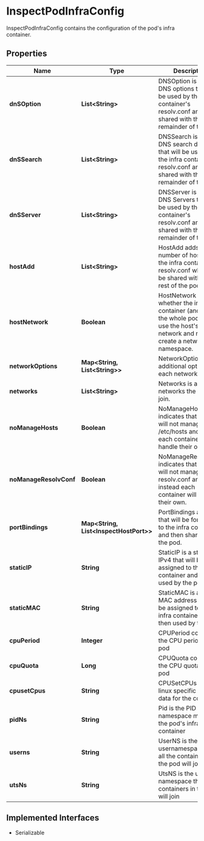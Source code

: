 

# InspectPodInfraConfig

InspectPodInfraConfig contains the configuration of the pod's infra container.

## Properties

| Name | Type | Description | Notes |
|------------ | ------------- | ------------- | -------------|
|**dnSOption** | **List&lt;String&gt;** | DNSOption is a set of DNS options that will be used by the infra container&#39;s resolv.conf and shared with the remainder of the pod. |  [optional] |
|**dnSSearch** | **List&lt;String&gt;** | DNSSearch is a set of DNS search domains that will be used by the infra container&#39;s resolv.conf and shared with the remainder of the pod. |  [optional] |
|**dnSServer** | **List&lt;String&gt;** | DNSServer is a set of DNS Servers that will be used by the infra container&#39;s resolv.conf and shared with the remainder of the pod. |  [optional] |
|**hostAdd** | **List&lt;String&gt;** | HostAdd adds a number of hosts to the infra container&#39;s resolv.conf which will be shared with the rest of the pod. |  [optional] |
|**hostNetwork** | **Boolean** | HostNetwork is whether the infra container (and thus the whole pod) will use the host&#39;s network and not create a network namespace. |  [optional] |
|**networkOptions** | **Map&lt;String, List&lt;String&gt;&gt;** | NetworkOptions are additional options for each network |  [optional] |
|**networks** | **List&lt;String&gt;** | Networks is a list of networks the pod will join. |  [optional] |
|**noManageHosts** | **Boolean** | NoManageHosts indicates that the pod will not manage /etc/hosts and instead each container will handle their own. |  [optional] |
|**noManageResolvConf** | **Boolean** | NoManageResolvConf indicates that the pod will not manage resolv.conf and instead each container will handle their own. |  [optional] |
|**portBindings** | **Map&lt;String, List&lt;InspectHostPort&gt;&gt;** | PortBindings are ports that will be forwarded to the infra container and then shared with the pod. |  [optional] |
|**staticIP** | **String** | StaticIP is a static IPv4 that will be assigned to the infra container and then used by the pod. |  [optional] |
|**staticMAC** | **String** | StaticMAC is a static MAC address that will be assigned to the infra container and then used by the pod. |  [optional] |
|**cpuPeriod** | **Integer** | CPUPeriod contains the CPU period of the pod |  [optional] |
|**cpuQuota** | **Long** | CPUQuota contains the CPU quota of the pod |  [optional] |
|**cpusetCpus** | **String** | CPUSetCPUs contains linux specific CPU data for the container |  [optional] |
|**pidNs** | **String** | Pid is the PID namespace mode of the pod&#39;s infra container |  [optional] |
|**userns** | **String** | UserNS is the usernamespace that all the containers in the pod will join. |  [optional] |
|**utsNs** | **String** | UtsNS is the uts namespace that all containers in the pod will join |  [optional] |


## Implemented Interfaces

* Serializable


